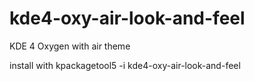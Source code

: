 # kde4-oxy-air-look-and-feel
KDE 4 Oxygen with air theme

install with 
kpackagetool5 -i kde4-oxy-air-look-and-feel
